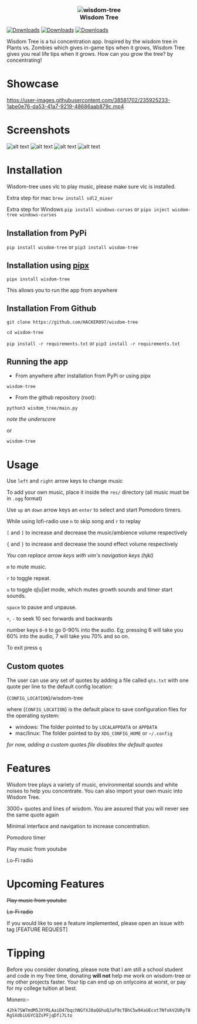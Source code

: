 <h3 align="center"><img src="logo.png" alt="wisdom-tree"><br>Wisdom Tree</h3>

<p align="center">

[![Downloads](https://pepy.tech/badge/wisdom-tree)](https://pepy.tech/project/wisdom-tree)
[![Downloads](https://pepy.tech/badge/wisdom-tree/month)](https://pepy.tech/project/wisdom-tree)
[![Downloads](https://pepy.tech/badge/wisdom-tree/week)](https://pepy.tech/project/wisdom-tree)

</p>

Wisdom Tree is a tui concentration app. Inspired by the wisdom tree in Plants vs. Zombies which gives in-game tips when it grows, Wisdom Tree gives you real life tips when it grows. How can you grow the tree? by concentrating!

# Showcase
https://user-images.githubusercontent.com/38581702/235925233-1abe0e76-da53-41a7-9219-48686aab879c.mp4


# Screenshots
![alt text](https://imgur.com/nFw46EN.png)
![alt text](https://imgur.com/Q1rGccM.png)
![alt text](https://imgur.com/VvRaLYd.png)
![alt text](https://imgur.com/MJCkdMb.png)


# Installation

Wisdom-tree uses vlc to play music, please make sure vlc is installed. 

Extra step for mac `brew install sdl2_mixer`

Extra step for Windows `pip install windows-curses` or `pipx inject wisdom-tree windows-curses`

## Installation from PyPi
`pip install wisdom-tree` or `pip3 install wisdom-tree`

## Installation using [pipx](https://pypa.github.io/pipx/)
`pipx install wisdom-tree`

This allows you to run the app from anywhere

## Installation From Github
`git clone https://github.com/HACKER097/wisdom-tree`

`cd wisdom-tree`

`pip install -r requirements.txt`
or
`pip3 install -r requirements.txt`



## Running the app


- From anywhere after installation from PyPi or using pipx

`wisdom-tree`

- From the github repository (root):

`python3 wisdom_tree/main.py`

*note the underscore*

or

`wisdom-tree`


# Usage

Use `left` and `right` arrow keys to change music

To add your own music, place it inside the `res/` directory (all music must be in `.ogg` format)

Use `up` an `down` arrow keys an `enter` to select and start Pomodoro timers.

While using lofi-radio use `n` to skip song and `r` to replay

`[` and `]` to increase and decrease the music/ambience volume respectively

`{` and `}` to increase and decrease the sound effect volume respectively

*You can replace arrow keys with vim's navigation keys (hjkl)*

`m` to mute music.

`r` to toggle repeat.

`u` to toggle q[u]iet mode, which mutes growth sounds and timer start sounds.

`space` to pause and unpause.

`+`, `-` to seek 10 sec forwards and backwards

number keys `0-9` to go 0-90% into the audio. Eg; pressing 6 will take you 60% into the audio, 7 will take you 70% and so on.

To exit press `q`

## Custom quotes

The user can use any set of quotes by adding a file called `qts.txt` with
one quote per line to the default config location:

{`CONFIG_LOCATION`}/wisdom-tree

where {`CONFIG_LOCATION`} is the default place to save configuration files
for the operating system:

- windows: The folder pointed to by `LOCALAPPDATA` or `APPDATA`
- mac/linux: The folder pointed to by `XDG_CONFIG_HOME` or `~/.config`

*for now, adding a custom quotes file disables the default quotes*


# Features

Wisdom tree plays a variety of music, environmental sounds and white noises to help you concentrate. You can also import your own music into Wisdom Tree.

3000+ quotes and lines of wisdom. You are assured that you will never see the same quote again

Minimal interface and navigation to increase concentration.

Pomodoro timer

Play music from youtube

Lo-Fi radio

# Upcoming Features

~~Play music from youtube~~

~~Lo-Fi radio~~

If you would like to see a feature implemented, please open an issue with tag [FEATURE REQUEST]

# Tipping 

Before you consider donating, please note that I am still a school student and code in my free time, donating **will not** help me work on wisdom-tree or my other projects faster. Your tip can end up on onlycoins at worst, or pay for my college tuition at best.



Monero:- 

`42hk7SW7mdM5JXYRLAaiD47bqchNGfXJ8aQGhuQJuF9cTBhC5w94aUEcxt7NfokV2URy78RgSXdbiUGYCQZsPFjqDfi7Lto`

